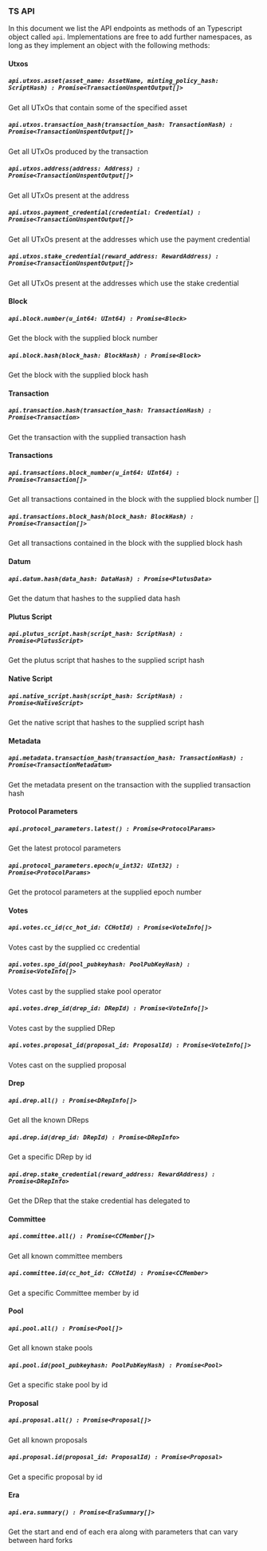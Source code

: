 ### TS API

In this document we list the API endpoints as methods of an Typescript object called `api`. Implementations are free to add further namespaces, as long as they implement an object with the following methods:

#### Utxos

##### `api.utxos.asset(asset_name: AssetName, minting_policy_hash: ScriptHash) : Promise<TransactionUnspentOutput[]>`

Get all UTxOs that contain some of the specified asset

##### `api.utxos.transaction_hash(transaction_hash: TransactionHash) : Promise<TransactionUnspentOutput[]>`

Get all UTxOs produced by the transaction

##### `api.utxos.address(address: Address) : Promise<TransactionUnspentOutput[]>`

Get all UTxOs present at the address

##### `api.utxos.payment_credential(credential: Credential) : Promise<TransactionUnspentOutput[]>`

Get all UTxOs present at the addresses which use the payment credential

##### `api.utxos.stake_credential(reward_address: RewardAddress) : Promise<TransactionUnspentOutput[]>`

Get all UTxOs present at the addresses which use the stake credential

#### Block

##### `api.block.number(u_int64: UInt64) : Promise<Block>`

Get the block with the supplied block number

##### `api.block.hash(block_hash: BlockHash) : Promise<Block>`

Get the block with the supplied block hash

#### Transaction

##### `api.transaction.hash(transaction_hash: TransactionHash) : Promise<Transaction>`

Get the transaction with the supplied transaction hash

#### Transactions

##### `api.transactions.block_number(u_int64: UInt64) : Promise<Transaction[]>`

Get all transactions contained in the block with the supplied block number []

##### `api.transactions.block_hash(block_hash: BlockHash) : Promise<Transaction[]>`

Get all transactions contained in the block with the supplied block hash

#### Datum

##### `api.datum.hash(data_hash: DataHash) : Promise<PlutusData>`

Get the datum that hashes to the supplied data hash

#### Plutus Script

##### `api.plutus_script.hash(script_hash: ScriptHash) : Promise<PlutusScript>`

Get the plutus script that hashes to the supplied script hash

#### Native Script

##### `api.native_script.hash(script_hash: ScriptHash) : Promise<NativeScript>`

Get the native script that hashes to the supplied script hash

#### Metadata

##### `api.metadata.transaction_hash(transaction_hash: TransactionHash) : Promise<TransactionMetadatum>`

Get the metadata present on the transaction with the supplied transaction hash

#### Protocol Parameters

##### `api.protocol_parameters.latest() : Promise<ProtocolParams>`

Get the latest protocol parameters

##### `api.protocol_parameters.epoch(u_int32: UInt32) : Promise<ProtocolParams>`

Get the protocol parameters at the supplied epoch number

#### Votes

##### `api.votes.cc_id(cc_hot_id: CCHotId) : Promise<VoteInfo[]>`

Votes cast by the supplied cc credential

##### `api.votes.spo_id(pool_pubkeyhash: PoolPubKeyHash) : Promise<VoteInfo[]>`

Votes cast by the supplied stake pool operator

##### `api.votes.drep_id(drep_id: DRepId) : Promise<VoteInfo[]>`

Votes cast by the supplied DRep

##### `api.votes.proposal_id(proposal_id: ProposalId) : Promise<VoteInfo[]>`

Votes cast on the supplied proposal

#### Drep

##### `api.drep.all() : Promise<DRepInfo[]>`

Get all the known DReps

##### `api.drep.id(drep_id: DRepId) : Promise<DRepInfo>`

Get a specific DRep by id

##### `api.drep.stake_credential(reward_address: RewardAddress) : Promise<DRepInfo>`

Get the DRep that the stake credential has delegated to

#### Committee

##### `api.committee.all() : Promise<CCMember[]>`

Get all known committee members

##### `api.committee.id(cc_hot_id: CCHotId) : Promise<CCMember>`

Get a specific Committee member by id

#### Pool

##### `api.pool.all() : Promise<Pool[]>`

Get all known stake pools

##### `api.pool.id(pool_pubkeyhash: PoolPubKeyHash) : Promise<Pool>`

Get a specific stake pool by id

#### Proposal

##### `api.proposal.all() : Promise<Proposal[]>`

Get all known proposals

##### `api.proposal.id(proposal_id: ProposalId) : Promise<Proposal>`

Get a specific proposal by id

#### Era

##### `api.era.summary() : Promise<EraSummary[]>`

Get the start and end of each era along with parameters that can vary between hard forks
